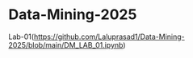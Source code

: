 # Data-Mining-2025
Lab-01(https://github.com/Laluprasad1/Data-Mining-2025/blob/main/DM_LAB_01.ipynb)
